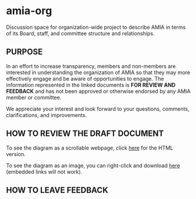 # amia-org
Discussion space for organization-wide project to describe AMIA in terms of its Board, staff, and committee structure and relationships.

## PURPOSE
In an effort to increase transparency, members and non-members are interested in understanding the organization of AMIA so that they may more effectively engage and be aware of opportunities to engage. The information represented in the linked documents is __FOR REVIEW AND FEEDBACK__ and has not been approved or otherwise endorsed by any AMIA member or committee. 

We appreciate your interest and look forward to your questions, comments, clarifications, and improvements.

## HOW TO REVIEW THE DRAFT DOCUMENT

To see the diagram as a scrollable webpage, click [here](http://htmlpreview.github.io/?https://github.com/amiaopensource/amia-org/blob/master/amia_organizationalstructure_DRAFT_2016-03-30.html) for the HTML version.

To see the diagram as an image, you can right-click and download [here](https://github.com/amiaopensource/amia-org/blob/master/amia_organizationalstructure_DRAFT_2016-03-30.png) (embedded links will not work).

## HOW TO LEAVE FEEDBACK


